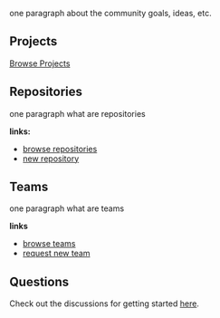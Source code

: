 one paragraph about the community goals, ideas, etc.

## Projects

[Browse Projects](https://github.com/orgs/non-binary-trees/teams/projects)

## Repositories

one paragraph what are repositories

**links:**
* [browse repositories](https://github.com/non-binary-trees)
* [new repository](https://github.com/organizations/non-binary-trees/repositories/new)

## Teams

one paragraph what are teams

**links**
* [browse teams](https://github.com/orgs/non-binary-trees/teams/projects/teams)
* [request new team](https://github.com/non-binary-trees/non-binary-trees.github.io/issues/new?assignees=&labels=&template=new-team-request.md&title=New+Team+Request)

## Questions

Check out the discussions for getting started [here](https://github.com/orgs/non-binary-trees/teams/start-here).
